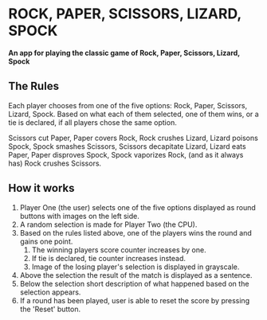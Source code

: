 # ROCK, PAPER, SCISSORS, LIZARD, SPOCK
**An app for playing the classic game of Rock, Paper, Scissors, Lizard, Spock**
## The Rules
Each player chooses from one of the five options: Rock, Paper, Scissors, Lizard, Spock.
Based on what each of them selected, one of them wins, or a tie is declared, if all players chose the same option.

Scissors cut Paper, Paper covers Rock, Rock crushes Lizard, Lizard poisons
Spock, Spock smashes Scissors, Scissors decapitate Lizard, Lizard eats Paper,
Paper disproves Spock, Spock vaporizes Rock, (and as it always has) Rock crushes
Scissors.
## How it works
1) Player One (the user) selects one of the five options displayed as round buttons with images on the left side.
2) A random selection is made for Player Two (the CPU).
3) Based on the rules listed above, one of the players wins the round and gains one point.
   1) The winning players score counter increases by one. 
   2) If tie is declared, tie counter increases instead.
   3) Image of the losing player's selection is displayed in grayscale.
4) Above the selection the result of the match is displayed as a sentence.
5) Below the selection short description of what happened based on the selection appears.
6) If a round has been played, user is able to reset the score by pressing the 'Reset' button.

